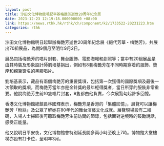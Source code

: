 ```yaml
---
layout: post
title: 沙田文化博物館明起舉辦梅艷芳逝世20周年紀念展
date: 2023-12-23 12:19:18.000000000 +08:00
link: https://news.rthk.hk/rthk/ch/component/k2/1733522-20231223.htm
categories: rthk
---
```


沙田文化博物館明日起舉辦梅艷芳逝世20周年紀念展《絕代芳華・梅艷芳》，共展出70組展品，為期9個月至明年9月2日。

展品包括梅艷芳的唱片封套、舞台服飾、電影海報和劇照等；當中有20組展品是由其時裝及形象設計師劉培基捐出，例如有8套梅艷芳在不同時期穿着的服飾、奬座和親筆簽名的黑膠唱片。

劉培基表示，藏品有兩個梅艷芳的重要獎項，包括第一次獲得的國際獎項及最後一次領取的獎項。而梅艷芳當年亦是金針獎的最年輕得獎者，當日所穿的服裝非常重要。他說梅艷芳生前10隻唱片封套，9隻都由他負責，今次展覽勾起許多回憶。

香港文化博物館總館長林國輝表示，梅艷芳是香港的「集體回憶」，展覽可以讓梅艷芳「粉絲」及公眾了解她在80年代的舞台演藝文化成就。展覽現場設有二維碼，入場人士掃瞄後可聽取梅艷芳生前訪問的節錄，包括面對逆境時的鼓勵說話，感受正能量。

他又說明日平安夜，文化博物館會特別延長開多兩小時至晚上7時。博物館大堂樓梯亦設有打卡位，至明年3月。
